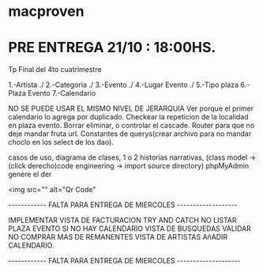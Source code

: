 # macproven
# PRE ENTREGA 21/10 : 18:00HS.
Tp Final del 4to cuatrimestre

1.-Artista ./
2.-Categoria ./
3.-Evento ./
4.-Lugar Evento ./
5.-Tipo plaza
6.-Plaza Evento
7.-Calendario

NO SE PUEDE USAR EL MISMO NIVEL DE JERARQUIA
Ver porque el primer calendario lo agrega por duplicado.
Checkear la repeticion de la localidad en plaza evento.
Borrar eliminar, o controlar el cascade.
Router para que no deje mandar fruta url.
Constantes de querys(crear archivo para no mandar choclo en los select de los dao).

casos de uso, diagrama de clases, 1 o 2 historias narrativas, (class model -> (click derecho)code engineering -> import source directory)
phpMyAdmin genere el der


<?php
    include("lib/qrcode/qrlib.php");  // include, hay q pegarle a la carpeta...
    $tempDir ="lib/tmp/"; // variable con una carpeta temporal donde aloja los qrs creados

    $filename=  rand(01,99).".png"; 
$qrContent= "MACCHI SE LA RE COME";
QRcode::png($qrContent, $tempDir.$filename, QR_ECLEVEL_L, 9);  //esta linea crea y almacena el qr
?>
<img src="<?php echo FRONT_ROOT.$tempDir.$filename?>" alt="Qr Code" 



------------ FALTA PARA ENTREGA DE MIERCOLES -------------------

IMPLEMENTAR VISTA DE FACTURACION
TRY AND CATCH
NO LISTAR PLAZA EVENTO SI NO HAY CALENDARIO
VISTA DE BUSQUEDAS
VALIDAR NO COMPRAR MAS DE REMANENTES
VISTA DE ARTISTAS AñADIR CALENDARIO.

------------ FALTA PARA ENTREGA DE MIERCOLES --------------------



